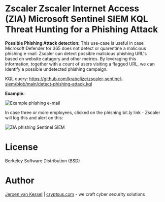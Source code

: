 # Zscaler Zscaler Internet Access (ZIA) Microsoft Sentinel SIEM KQL Threat Hunting for a Phishing Attack

**Possible Phishing Attack detection:**
This use-case is useful in case Microsoft Defender for 365 does not detect or quarentine a malicious phishing e-mail. Zscaler can detect possible malicious phishing URL's based on website catagory and other metrics. By leveraging this information, together with a count of users visiting a flagged URL, we can identify a possible undetected phishing campaign. 

KQL query: https://github.com/krabelize/zscaler-sentinel-siem/blob/main/detect-phishing-attack.kql

**Example:**

![Example phishing e-mail](https://github.com/krabelize/zscaler-sentinel-siem/blob/main/phishing-mail.png)

In case three or more employees, clicked on the phishing bit.ly link - Zscaler will log this and alert on this:

![ZIA phishing Sentinel SIEM](https://github.com/krabelize/zscaler-sentinel-siem/blob/main/zscaler-phishing-siem.jpeg)

# License
Berkeley Software Distribution (BSD)

# Author
[Jeroen van Kessel](https://twitter.com/jeroenvkessel) | [cryptsus.com](https://cryptsus.com) - we craft cyber security solutions
